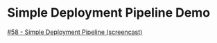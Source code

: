 # Simple Deployment Pipeline Demo

[#58 - Simple Deployment Pipeline (screencast)](https://sysadmincasts.com/episodes/58-simple-deployment-pipeline)

